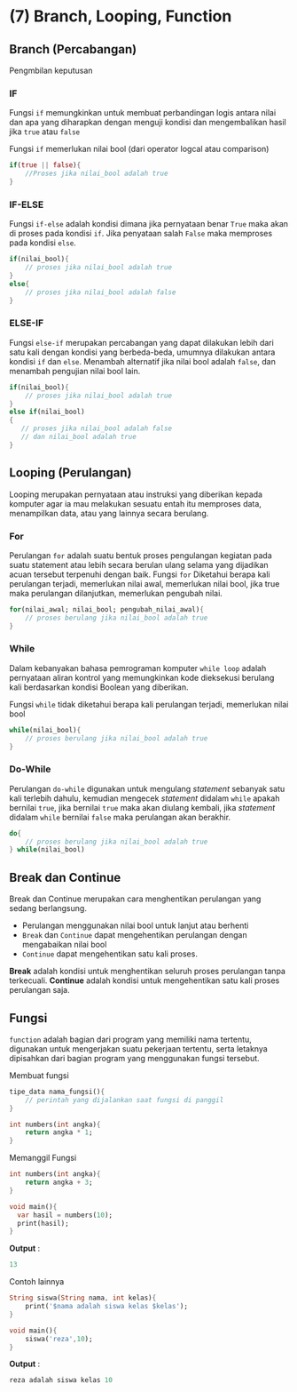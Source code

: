 # (7) Branch, Looping, Function

## Branch (Percabangan)

Pengmbilan keputusan
### IF

Fungsi `if` memungkinkan untuk membuat perbandingan logis antara nilai dan apa yang diharapkan dengan menguji kondisi dan mengembalikan hasil jika `true` atau `false`

Fungsi `if` memerlukan nilai bool (dari operator logcal atau comparison)

```dart
if(true || false){
    //Proses jika nilai_bool adalah true
}
```

### IF-ELSE

Fungsi `if-else` adalah kondisi dimana jika pernyataan benar `True` maka akan di proses pada kondisi `if`. Jika penyataan salah `False` maka memproses pada kondisi `else`.

```dart
if(nilai_bool){
    // proses jika nilai_bool adalah true
}
else{
    // proses jika nilai_bool adalah false
}
```
### ELSE-IF

Fungsi `else-if` merupakan percabangan yang dapat dilakukan lebih dari satu kali dengan kondisi yang berbeda-beda, umumnya dilakukan antara kondisi `if` dan `else`. Menambah alternatif jika nilai bool adalah `false`, dan menambah pengujian nilai bool lain.

```dart
if(nilai_bool){
    // proses jika nilai_bool adalah true
}
else if(nilai_bool)
{
   // proses jika nilai_bool adalah false
   // dan nilai_bool adalah true
}
```

## Looping (Perulangan)

Looping merupakan pernyataan atau instruksi yang diberikan kepada komputer agar ia mau melakukan sesuatu entah itu memproses data, menampilkan data, atau yang lainnya secara berulang.

### For

Perulangan `for` adalah suatu bentuk proses pengulangan kegiatan pada suatu statement atau lebih secara berulan ulang selama yang dijadikan acuan tersebut terpenuhi dengan baik. Fungsi `for` Diketahui berapa kali perulangan terjadi, memerlukan nilai awal, memerlukan nilai bool, jika true maka perulangan dilanjutkan, memerlukan pengubah nilai.

```dart
for(nilai_awal; nilai_bool; pengubah_nilai_awal){
    // proses berulang jika nilai_bool adalah true
}
```

### While

Dalam kebanyakan bahasa pemrograman komputer `while loop` adalah pernyataan aliran kontrol yang memungkinkan kode dieksekusi berulang kali berdasarkan kondisi Boolean yang diberikan.

Fungsi `while` tidak diketahui berapa kali perulangan terjadi, memerlukan nilai bool

```dart
while(nilai_bool){
    // proses berulang jika nilai_bool adalah true
}
```
### Do-While

Perulangan `do-while` digunakan untuk mengulang *statement* sebanyak satu kali terlebih dahulu, kemudian mengecek *statement* didalam `while` apakah bernilai `true`, jika bernilai `true` maka akan diulang kembali, jika *statement* didalam `while` bernilai `false` maka perulangan akan berakhir.

``` dart
do{
    // proses berulang jika nilai_bool adalah true
} while(nilai_bool)
```

## Break dan Continue

Break dan Continue merupakan cara menghentikan perulangan yang sedang berlangsung.

- Perulangan menggunakan nilai bool untuk lanjut atau berhenti
- `Break` dan `Continue` dapat mengehentikan perulangan dengan mengabaikan nilai bool
- `Continue` dapat mengehentikan satu kali proses.

**Break** adalah kondisi untuk menghentikan seluruh proses perulangan tanpa terkecuali.
**Continue** adalah kondisi untuk mengehentikan satu kali proses perulangan saja.

## Fungsi

`function` adalah bagian dari program yang memiliki nama tertentu, digunakan untuk mengerjakan suatu pekerjaan tertentu, serta letaknya dipisahkan dari bagian program yang menggunakan fungsi tersebut.

Membuat fungsi
``` dart
tipe_data nama_fungsi(){
    // perintah yang dijalankan saat fungsi di panggil
}

int numbers(int angka){
    return angka * 1;
}
```

Memanggil Fungsi
``` dart
int numbers(int angka){
    return angka + 3;
}

void main(){
  var hasil = numbers(10);
  print(hasil);
}
```

**Output** :
```dart
13
```


Contoh lainnya

```dart
String siswa(String nama, int kelas){
    print('$nama adalah siswa kelas $kelas');
}

void main(){
    siswa('reza',10);
}
```

**Output** :
```dart
reza adalah siswa kelas 10
```



